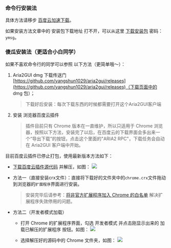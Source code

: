 ### 命令行安装法
具体方法请移步 [百度云加速下载](http://zwpaper.github.io/2015/07/19/baiduyun-fastdown/)。

如果安装方法文章中的 安装包下载地址 打不开，可以从这里 [下载安装包](http://pan.baidu.com/s/1bqUUzO) 密码：`ymsg`。


### 傻瓜安装法（更适合小白同学）
如果不喜欢命令行的同学可以参照 以下方法（更简单哦～）：

1. Aria2GUI dmg 下载传送门 [https://github.com/yangshun1029/aria2gui/releases](https://github.com/yangshun1029/aria2gui/releases)（下载页面中的 dmg 包）；

    > 下载好后安装：每次下载东西的时候都需要打开这个Aria2GUI客户端

2. 安装 浏览器百度云插件

    > 插件目前只有 Chrome 版本在一直维护，所以只适用于 Chrome 浏览器，按照以下方法，安装完了以后，在百度云的下载界面会多出来一个“导出下载”的按钮，点击这个里面的"ARIA2 RPC"，下载任务会自动在 Aria2GUI 客户端中开始。

目前百度云插件已停止打包，使用最新版本方法如下：

* [下载百度云插件源代码](https://github.com/acgotaku/BaiduExporter) 并解压，如图：
    ![](http://cnd.qiniu.lin07ux.cn/markdown/1486533803024.png)

* 方法一（直接安装crx文件）：直接将下载好的文件夹中的`chrome.crx`文件拖动到浏览器的`扩展程序`界面进行安装。

    > 安装完毕后请参考：[将非官方扩展程序加入 Chrome 的白名单](http://xclient.info/a/1ddd2a3a-d34b-b568-c0d0-c31a95f0b309.html) 解决扩展程序失效停用的问题。

* 方法二（开发者模式加载）
    - 打开 Chrome 的扩展程序界面，勾选 开发者模式 并点击刚显示出来的 加载已解压的扩展程序 按钮。如图：
        ![](http://cnd.qiniu.lin07ux.cn/markdown/1486534009968.png)

    - 选择解压好的源码中的 Chrome 文件夹，如图：
        ![](http://cnd.qiniu.lin07ux.cn/markdown/1486534064157.png)


